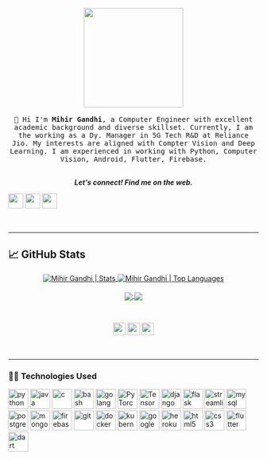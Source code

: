 <p align="center">
  <img src="" width="200px">
  <br>
  <samp>
    <br>
    👋 Hi I'm <strong>Mihir Gandhi</strong>, a Computer Engineer with excellent academic background and diverse skillset. Currently, I am the working as a Dy. Manager in 5G Tech R&D at Reliance Jio. My interests are aligned with Compter Vision and Deep Learning. I am experienced in working with Python, Computer Vision, Android, Flutter, Firebase.
    <br><br>
  </samp>
</p>

<p align="center" text-align="center">
<b><i>Let's connect! Find me on the web.</i></b>  

[<img height="30" src="https://img.shields.io/badge/linkedin-blue.svg?&style=for-the-badge&logo=linkedin&logoColor=white" />][Linkedin]
[<img height="30" src="https://img.shields.io/badge/instagram-C13584.svg?&style=for-the-badge&logo=instagram&logoColor=white" />][Gmail]
[<img height="30" src="https://img.shields.io/badge/gmail-c14438?&style=for-the-badge&logo=gmail&logoColor=white">][Instagram]

</p>

<br />
<hr />

## &#x1f4c8; GitHub Stats

<p align="center">
  
<a href="https://github.com/mihir-m-gandhi">
  <img align="center" src="https://github-readme-stats.vercel.app/api?username=mihir-m-gandhi&show_icons=true&line_height=27&count_private=true&title_color=ffffff&text_color=c9cacc&icon_color=2bbc8a&bg_color=1d1f21" alt="Mihir Gandhi | Stats" />
</a>

<a href="https://github.com/mihir-m-gandhi">
  <img align="center" src="https://github-readme-stats.vercel.app/api/top-langs/?username=mihir-m-gandhi&hide=html,css,tsql&title_color=ffffff&text_color=c9cacc&icon_color=2bbc8a&bg_color=1d1f21&langs_count=5" alt="Mihir Gandhi | Top Languages" / />
</a>

<br />
<br />

<a href="https://github.com/mihir-m-gandhi/Adaptive-Traffic-Signal-Timer">
  <img align="center" src="https://github-readme-stats.vercel.app/api/pin/?username=mihir-m-gandhi&repo=Adaptive-Traffic-Signal-Timer&title_color=ffffff&text_color=c9cacc&icon_color=2bbc8a&bg_color=1d1f21" />
</a>

<a href="https://github.com/mihir-m-gandhi/https://github.com/mihir-m-gandhi/Sign-Language-Recognition">
  <img align="center" src="https://github-readme-stats.vercel.app/api/pin/?username=mihir-m-gandhi&repo=Sign-Language-Recognition&title_color=ffffff&text_color=c9cacc&icon_color=2bbc8a&bg_color=1d1f21" />
</a>  

</p>

<br />

<p align=center>
<img height="25" src="https://badges.pufler.dev/visits/mihir-m-gandhi/Adaptive-Traffic-Signal-Timer?color=black&logo=github" />
<img height="25" src="https://komarev.com/ghpvc/?username=mihir-m-gandhi&color=brightgreen" />
<a href="https://github.com/mihir-m-gandhi">
<img height="25" src="https://badges.pufler.dev/commits/monthly/mihir-m-gandhi?color=blue" />
</a>
</p>

<br />
<hr />

### 👨‍💻 Technologies Used

<p align="left">
  <img src="https://www.vectorlogo.zone/logos/python/python-icon.svg" alt="python" width="40" height="40"/>
  <img src="https://www.vectorlogo.zone/logos/java/java-icon.svg" alt="java" width="40" height="40"/>
  <img src="https://devicons.github.io/devicon/devicon.git/icons/c/c-original.svg" alt="c" width="40" height="40"/>
  <img src="https://www.vectorlogo.zone/logos/gnu_bash/gnu_bash-icon.svg" alt="bash" width="40" height="40"/>
  <img src="https://github.com/keygx/Go-gopher-Vector/blob/master/svg/gopher01c.svg" alt="golang" width="40" height="40"/>

  <img src="https://www.vectorlogo.zone/logos/pytorch/pytorch-icon.svg" alt="PyTorch" width="40" height="40"/>
  <img src="https://www.vectorlogo.zone/logos/tensorflow/tensorflow-icon.svg" alt="TensorFlow" width="40" height="40"/>  

  <img src="https://www.vectorlogo.zone/logos/djangoproject/djangoproject-icon.svg" alt="django" width="40" height="40"/>
  <img src="https://www.vectorlogo.zone/logos/pocoo_flask/pocoo_flask-icon.svg" alt="flask" width="40" height="40"/>
  <img src="https://avatars1.githubusercontent.com/u/45109972?s=200&v=4" alt="streamlit" width="40" height="40"/>
  <img src="https://www.vectorlogo.zone/logos/mysql/mysql-icon.svg" alt="mysql" width="40" height="40"/>  
  <img src="https://www.vectorlogo.zone/logos/postgresql/postgresql-icon.svg" alt="postgresql" width="40" height="40"/>

  <img src="https://www.vectorlogo.zone/logos/mongodb/mongodb-icon.svg" alt="mongodb" width="40" height="40"/>
  <img src="https://www.vectorlogo.zone/logos/firebase/firebase-icon.svg" alt="firebase" width="40" height="40"/>

  <img src="https://www.vectorlogo.zone/logos/git-scm/git-scm-icon.svg" alt="git" width="40" height="40"/>
  <img src="https://www.vectorlogo.zone/logos/docker/docker-icon.svg" alt="docker" width="40" height="40"/>

  <img src="https://www.vectorlogo.zone/logos/kubernetes/kubernetes-icon.svg" alt="kubernetes" width="40" height="40"/>
  <img src="https://www.vectorlogo.zone/logos/google_cloud/google_cloud-icon.svg" alt="googlecloud" width="40" height="40"/>

  <img src="https://www.vectorlogo.zone/logos/heroku/heroku-icon.svg" alt="heroku" width="40" height="40"/>
  <img src="https://www.vectorlogo.zone/logos/w3_html5/w3_html5-icon.svg" alt="html5" width="40" height="40"/>
  <img src="https://devicons.github.io/devicon/devicon.git/icons/css3/css3-original-wordmark.svg" alt="css3" width="40" height="40"/>
  
  <img src="https://www.vectorlogo.zone/logos/flutterio/flutterio-icon.svg" alt="flutter" width="40" height="40"/>
<img src="https://www.vectorlogo.zone/logos/dartlang/dartlang-icon.svg" alt="dart" width="40" height="40"/>
</p>


[Linkedin]: https://www.linkedin.com/in/mihir-m-gandhi/
[Gmail]: mailto:mihir.mg@somaiya.edu.com
[Instagram]: https://www.instagram.com/mihir.mg/
